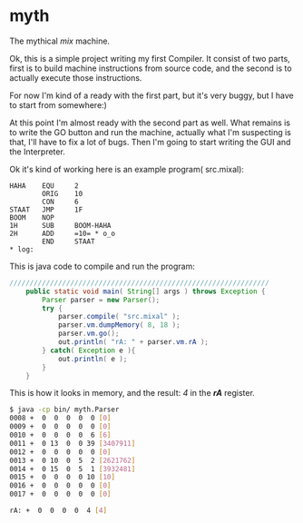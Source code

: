 # myth
The mythical *mix* machine.

Ok, this is a simple project writing my first Compiler.
It consist of two parts, first is to build machine
instructions from source code, and the second is to
actually execute those instructions.

For now I'm kind of a ready with the first part, but it's
very buggy, but I have to start from somewhere:)

At this point I'm almost ready with the second part
as well. What remains is to write the GO button and
run the machine, actually what I'm suspecting is that,
I'll have to fix a lot of bugs. Then I'm going to start
writing the GUI and the Interpreter.

Ok it's kind of working here is an example program( src.mixal):

```mixal
HAHA	EQU	    2
	    ORIG    10
	    CON	    6
STAAT	JMP	    1F
BOOM	NOP
1H	    SUB	    BOOM-HAHA
2H	    ADD	    =10= * o_o
	    END	    STAAT
* log:
```

This is java code to compile and run the program:

```java
////////////////////////////////////////////////////////////////    
    public static void main( String[] args ) throws Exception {
        Parser parser = new Parser();
        try {
            parser.compile( "src.mixal" );
            parser.vm.dumpMemory( 8, 18 );
            parser.vm.go();
            out.println( "rA: " + parser.vm.rA );
        } catch( Exception e ){
            out.println( e );
        }
    }
```

This is how it looks in memory, and the result: *4* in the ***rA*** register.

```bash
$ java -cp bin/ myth.Parser
0008 +  0  0  0  0  0 [0]
0009 +  0  0  0  0  0 [0]
0010 +  0  0  0  0  6 [6]
0011 +  0 13  0  0 39 [3407911]
0012 +  0  0  0  0  0 [0]
0013 +  0 10  0  5  2 [2621762]
0014 +  0 15  0  5  1 [3932481]
0015 +  0  0  0  0 10 [10]
0016 +  0  0  0  0  0 [0]
0017 +  0  0  0  0  0 [0]

rA: +  0  0  0  0  4 [4]
```
